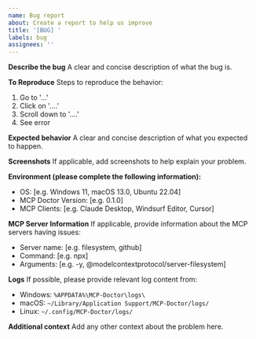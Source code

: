 ```yaml
---
name: Bug report
about: Create a report to help us improve
title: '[BUG] '
labels: bug
assignees: ''
---
```


**Describe the bug**
A clear and concise description of what the bug is.

**To Reproduce**
Steps to reproduce the behavior:
1. Go to '...'
2. Click on '....'
3. Scroll down to '....'
4. See error

**Expected behavior**
A clear and concise description of what you expected to happen.

**Screenshots**
If applicable, add screenshots to help explain your problem.

**Environment (please complete the following information):**
 - OS: [e.g. Windows 11, macOS 13.0, Ubuntu 22.04]
 - MCP Doctor Version: [e.g. 0.1.0]
 - MCP Clients: [e.g. Claude Desktop, Windsurf Editor, Cursor]

**MCP Server Information**
If applicable, provide information about the MCP servers having issues:
- Server name: [e.g. filesystem, github]
- Command: [e.g. npx]
- Arguments: [e.g. -y, @modelcontextprotocol/server-filesystem]

**Logs**
If possible, please provide relevant log content from:
- Windows: `%APPDATA%\MCP-Doctor\logs\`
- macOS: `~/Library/Application Support/MCP-Doctor/logs/`
- Linux: `~/.config/MCP-Doctor/logs/`

**Additional context**
Add any other context about the problem here.
